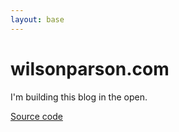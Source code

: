 ```yaml
---
layout: base
---
```

# wilsonparson.com

I'm building this blog in the open. 

[Source code](https://github.com/wilsonparson/wilsonparson.com)

